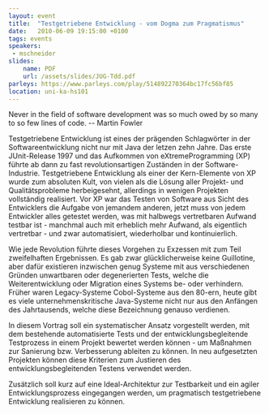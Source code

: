 ```yaml
---
layout: event
title:  "Testgetriebene Entwicklung - vom Dogma zum Pragmatismus"
date:   2010-06-09 19:15:00 +0100
tags: events
speakers:
 - mschneider
slides:
    name: PDF
    url: /assets/slides/JUG-Tdd.pdf
parleys: https://www.parleys.com/play/514892270364bc17fc56bf85
location: uni-ka-hs101
---
```


Never in the field of software development was so much owed by so many to so few lines of code.
-- Martin Fowler

Testgetriebene Entwicklung ist eines der prägenden Schlagwörter in der Softwareentwicklung nicht nur mit Java der letzen zehn Jahre. Das erste JUnit-Release 1997 und das Aufkommen von eXtremeProgramming (XP) führte ab dann zu fast revolutionsartigen Zuständen in der Software-Industrie. Testgetriebene Entwicklung als einer der Kern-Elemente von XP wurde zum absoluten Kult, von vielen als die Lösung aller Projekt- und Qualitätsprobleme herbeigesehnt, allerdings in wenigen Projekten vollständig realisiert. Vor XP war das Testen von Software aus Sicht des Entwicklers die Aufgabe von jemandem anderen, jetzt muss von jedem Entwickler alles getestet werden, was mit halbwegs vertretbaren Aufwand testbar ist - manchmal auch mit erheblich mehr Aufwand, als eigentlich vertretbar - und zwar automatisiert, wiederholbar und kontinuierlich.

Wie jede Revolution führte dieses Vorgehen zu Exzessen mit zum Teil zweifelhaften Ergebnissen. Es gab zwar glücklicherweise keine Guillotine, aber dafür existieren inzwischen genug Systeme mit aus verschiedenen Gründen unwartbaren oder degenerierten Tests, welche die Weiterentwicklung oder Migration eines Systems be- oder verhindern. Früher waren Legacy-Systeme Cobol-Systeme aus den 80-ern, heute gibt es viele unternehmenskritische Java-Systeme nicht nur aus den Anfängen des Jahrtausends, welche diese Bezeichnung genauso verdienen.

In diesem Vortrag soll ein systematischer Ansatz vorgestellt werden, mit dem bestehende automatisierte Tests und der entwicklungsbegleitende Testprozess in einem Projekt bewertet werden können - um Maßnahmen zur Sanierung bzw. Verbesserung ableiten zu können. In neu aufgesetzten Projekten können diese Kriterien zum Justieren des entwicklungsbegleitenden Testens verwendet werden.

Zusätzlich soll kurz auf eine Ideal-Architektur zur Testbarkeit und ein agiler Entwicklungsprozess eingegangen werden, um pragmatisch testgetriebene Entwicklung realisieren zu können.
